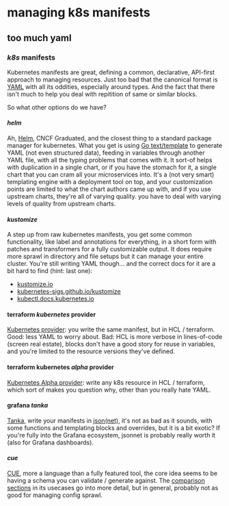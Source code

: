 # managing k8s manifests

## too much yaml


### _k8s_ manifests

Kubernetes manifests are great, defining a common, declarative,
API-first approach to managing resources.
Just too bad that the canonical format is
[YAML](https://yaml.org/) with all its oddities, especially around types.
And the fact that there isn't much to help you deal with repitition
of same or similar blocks.

So what other options do we have?

#### _helm_

Ah, [Helm](https://helm.sh/), CNCF Graduated,
and the closest thing to a standard package manager for kubernetes.
What you get is using [Go text/template](https://pkg.go.dev/text/template)
to generate YAML (not even structured data),
feeding in variables through another YAML file,
with all the typing problems that comes with it.
It sort-of helps with duplication in a single chart,
or if you have the stomach for it,
a single chart that you can cram all your microservices into.
It's a (not very smart) templating engine with a deployment tool on top,
and your customization points are limited to what the chart authors came up with,
and if you use upstream charts, they're all of varying quality.
you have to deal with varying levels of quality from upstream charts.

#### _kustomize_

A step up from raw kubernetes manifests,
you get some common functionality, like label and annotations for everything,
in a short form with patches and transformers for a fully customizable output.
It does require more sprawl in directory and file setups but it can manage your entire cluster.
You're still writing YAML though... and the correct docs for it are a bit hard to find (hint: last one):

- [kustomize.io](https://kustomize.io/)
- [kubernetes-sigs.github.io/kustomize](https://kubernetes-sigs.github.io/kustomize/)
- [kubectl.docs.kubernetes.io](https://kubectl.docs.kubernetes.io/references/kustomize/)

#### terraform _kubernetes_ provider

[Kubernetes provider](https://registry.terraform.io/providers/hashicorp/kubernetes/latest):
you write the same manifest, but in HCL / terraform.
Good: less YAML to worry about. Bad: HCL is more verbose in lines-of-code (screen real estate),
blocks don't have a good story for reuse in variables, and you're limited to the resource versions they've defined.

#### terraform kubernetes _alpha_ provider

[Kubernetes Alpha provider](https://registry.terraform.io/providers/hashicorp/kubernetes-alpha/latest):
write any k8s resource in HCL / terraform,
which sort of makes you question why, other than you really hate YAML.

#### grafana _tanka_

[Tanka](https://tanka.dev/), write your manifests in [json(net)](https://jsonnet.org), it's not as bad as it sounds,
with some functions and templating blocks and overrides,
but it is a bit exotic?
If you're fully into the Grafana ecosystem,
jsonnet is probably really worth it (also for Grafana dashboards).

#### _cue_

[CUE](https://cuelang.org/), more a language than a fully featured tool,
the core idea seems to be having a schema you can validate / generate against.
The [comparison sections](https://cuelang.org/docs/usecases/configuration/#comparisons) in its usecases
go into more detail,
but in general, probably not as good for managing config sprawl.

